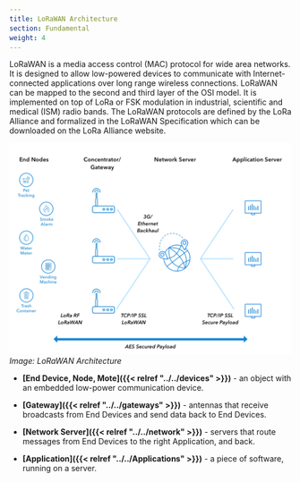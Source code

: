 ```yaml
---
title: LoRaWAN Architecture
section: Fundamental
weight: 4
---
```


LoRaWAN is a media access control (MAC) protocol for wide area networks. It is designed to allow low-powered devices to communicate with Internet-connected applications over long range wireless connections. LoRaWAN can be mapped to the second and third layer of the OSI model. It is implemented on top of LoRa or FSK modulation in industrial, scientific and medical (ISM) radio bands. The LoRaWAN protocols are defined by the LoRa Alliance and formalized in the LoRaWAN Specification which can be downloaded on the LoRa Alliance website.

![LoRaWAN Overview](../LoRaWAN-Overview.png)
*Image: LoRaWAN Architecture*

* **[End Device, Node, Mote]({{< relref "../../devices" >}})** - an object with an embedded low-power communication device.

* **[Gateway]({{< relref "../../gateways" >}})** - antennas that receive broadcasts from End Devices and send data back to End Devices.

* **[Network Server]({{< relref "../../network" >}})** - servers that route messages from End Devices to the right Application, and back.

* **[Application]({{< relref "../../Applications" >}})** - a piece of software, running on a server.

